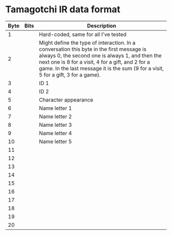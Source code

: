 # Tamagotchi IR data format

| Byte  | Bits | Description                  |
|-------|------|------------------------------|
|1      |      |Hard-coded, same for all I've tested |
|2      |      |Might define the type of interaction. In a conversation this byte in the first message is always 0, the second one is always 1, and then the next one is 8 for a visit, 4 for a gift, and 2 for a game. In the last message it is the sum (9 for a visit, 5 for a gift, 3 for a game). |
|3      |      |ID 1                          |
|4      |      |ID 2                          |
|5      |      |Character appearance          |
|6      |      |Name letter 1                 |
|7      |      |Name letter 2                 |
|8      |      |Name letter 3                 |
|9      |      |Name letter 4                 |
|10     |      |Name letter 5                 |
|11     |      |                              |
|12     |      |                              |
|13     |      |                              |
|14     |      |                              |
|15     |      |                              |
|16     |      |                              |
|17     |      |                              |
|18     |      |                              |
|19     |      |                              |
|20     |      |                              |

